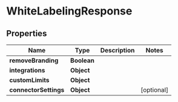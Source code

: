 

# WhiteLabelingResponse


## Properties

| Name | Type | Description | Notes |
|------------ | ------------- | ------------- | -------------|
|**removeBranding** | **Boolean** |  |  |
|**integrations** | **Object** |  |  |
|**customLimits** | **Object** |  |  |
|**connectorSettings** | **Object** |  |  [optional] |



